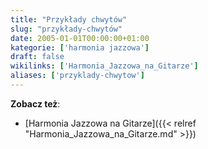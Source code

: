 ```yaml
---
title: "Przykłady chwytów"
slug: "przykłady-chwytów"
date: 2005-01-01T00:00:00+01:00
kategorie: ['harmonia jazzowa']
draft: false
wikilinks: ['Harmonia_Jazzowa_na_Gitarze']
aliases: ['przyklady-chwytow']
---
```

**Zobacz też**:

  - [Harmonia Jazzowa na
    Gitarze]({{< relref "Harmonia_Jazzowa_na_Gitarze.md" >}})

